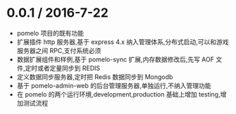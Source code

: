 0.0.1 / 2016-7-22
================
  * pomelo 项目的既有功能
  * 扩展插件 http 服务器,基于 express 4.x 纳入管理体系,分布式启动,可以和游戏服务器之间 RPC,支付系统必须
  * 数据扩展组件和样例,基于 pomelo-sync 扩展,内存数据修改后,先写 AOF 文件,定时或者定量同步到 REDIS
  * 定义数据同步服务器,定时把 Redis 数据同步到 Mongodb
  * 基于 pomelo-admin-web 的后台管理服务器,单独运行,不纳入管理功能
  * 在 pomelo 的两个运行环境,development,production 基础上增加 testing,增加测试流程
